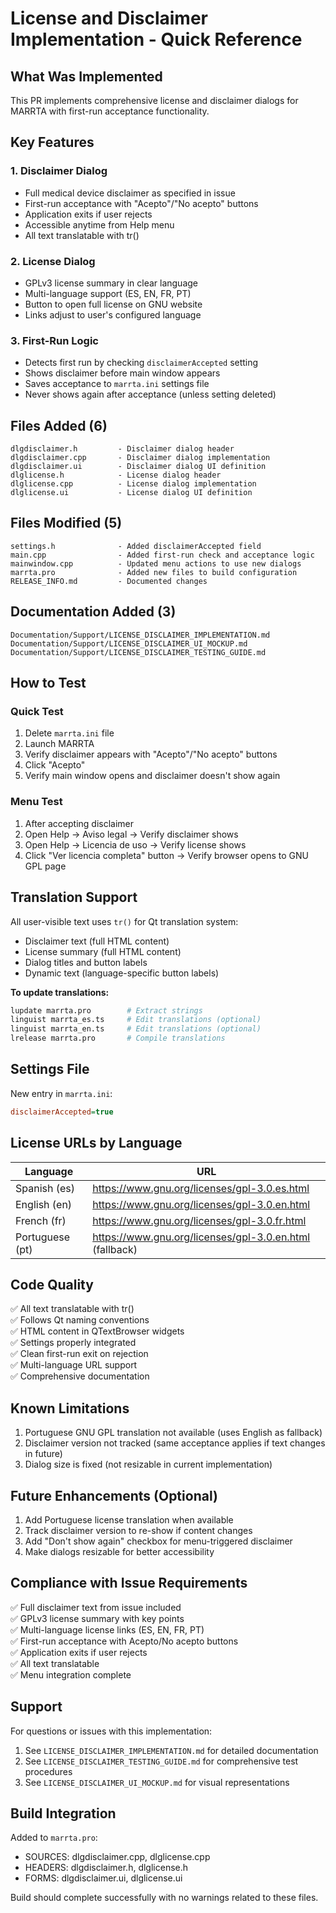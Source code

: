 # License and Disclaimer Implementation - Quick Reference

## What Was Implemented

This PR implements comprehensive license and disclaimer dialogs for MARRTA with first-run acceptance functionality.

## Key Features

### 1. Disclaimer Dialog
- Full medical device disclaimer as specified in issue
- First-run acceptance with "Acepto"/"No acepto" buttons
- Application exits if user rejects
- Accessible anytime from Help menu
- All text translatable with tr()

### 2. License Dialog  
- GPLv3 license summary in clear language
- Multi-language support (ES, EN, FR, PT)
- Button to open full license on GNU website
- Links adjust to user's configured language

### 3. First-Run Logic
- Detects first run by checking `disclaimerAccepted` setting
- Shows disclaimer before main window appears
- Saves acceptance to `marrta.ini` settings file
- Never shows again after acceptance (unless setting deleted)

## Files Added (6)

```
dlgdisclaimer.h         - Disclaimer dialog header
dlgdisclaimer.cpp       - Disclaimer dialog implementation  
dlgdisclaimer.ui        - Disclaimer dialog UI definition
dlglicense.h            - License dialog header
dlglicense.cpp          - License dialog implementation
dlglicense.ui           - License dialog UI definition
```

## Files Modified (5)

```
settings.h              - Added disclaimerAccepted field
main.cpp                - Added first-run check and acceptance logic
mainwindow.cpp          - Updated menu actions to use new dialogs
marrta.pro              - Added new files to build configuration
RELEASE_INFO.md         - Documented changes
```

## Documentation Added (3)

```
Documentation/Support/LICENSE_DISCLAIMER_IMPLEMENTATION.md
Documentation/Support/LICENSE_DISCLAIMER_UI_MOCKUP.md
Documentation/Support/LICENSE_DISCLAIMER_TESTING_GUIDE.md
```

## How to Test

### Quick Test
1. Delete `marrta.ini` file
2. Launch MARRTA
3. Verify disclaimer appears with "Acepto"/"No acepto" buttons
4. Click "Acepto"
5. Verify main window opens and disclaimer doesn't show again

### Menu Test
1. After accepting disclaimer
2. Open Help → Aviso legal → Verify disclaimer shows
3. Open Help → Licencia de uso → Verify license shows
4. Click "Ver licencia completa" button → Verify browser opens to GNU GPL page

## Translation Support

All user-visible text uses `tr()` for Qt translation system:
- Disclaimer text (full HTML content)
- License summary (full HTML content)
- Dialog titles and button labels
- Dynamic text (language-specific button labels)

**To update translations:**
```bash
lupdate marrta.pro        # Extract strings
linguist marrta_es.ts     # Edit translations (optional)
linguist marrta_en.ts     # Edit translations (optional)
lrelease marrta.pro       # Compile translations
```

## Settings File

New entry in `marrta.ini`:
```ini
disclaimerAccepted=true
```

## License URLs by Language

| Language | URL |
|----------|-----|
| Spanish (es) | https://www.gnu.org/licenses/gpl-3.0.es.html |
| English (en) | https://www.gnu.org/licenses/gpl-3.0.en.html |
| French (fr) | https://www.gnu.org/licenses/gpl-3.0.fr.html |
| Portuguese (pt) | https://www.gnu.org/licenses/gpl-3.0.en.html (fallback) |

## Code Quality

✅ All text translatable with tr()  
✅ Follows Qt naming conventions  
✅ HTML content in QTextBrowser widgets  
✅ Settings properly integrated  
✅ Clean first-run exit on rejection  
✅ Multi-language URL support  
✅ Comprehensive documentation  

## Known Limitations

1. Portuguese GNU GPL translation not available (uses English as fallback)
2. Disclaimer version not tracked (same acceptance applies if text changes in future)
3. Dialog size is fixed (not resizable in current implementation)

## Future Enhancements (Optional)

1. Add Portuguese license translation when available
2. Track disclaimer version to re-show if content changes
3. Add "Don't show again" checkbox for menu-triggered disclaimer
4. Make dialogs resizable for better accessibility

## Compliance with Issue Requirements

✅ Full disclaimer text from issue included  
✅ GPLv3 license summary with key points  
✅ Multi-language license links (ES, EN, FR, PT)  
✅ First-run acceptance with Acepto/No acepto buttons  
✅ Application exits if user rejects  
✅ All text translatable  
✅ Menu integration complete  

## Support

For questions or issues with this implementation:
1. See `LICENSE_DISCLAIMER_IMPLEMENTATION.md` for detailed documentation
2. See `LICENSE_DISCLAIMER_TESTING_GUIDE.md` for comprehensive test procedures
3. See `LICENSE_DISCLAIMER_UI_MOCKUP.md` for visual representations

## Build Integration

Added to `marrta.pro`:
- SOURCES: dlgdisclaimer.cpp, dlglicense.cpp
- HEADERS: dlgdisclaimer.h, dlglicense.h  
- FORMS: dlgdisclaimer.ui, dlglicense.ui

Build should complete successfully with no warnings related to these files.

